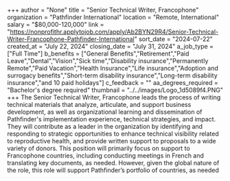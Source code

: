 +++
author = "None"
title = "Senior Technical Writer, Francophone"
organization = "Pathfinder International"
location = "Remote, International"
salary = "$80,000-120,000"
link = "https://nonprofithr.applytojob.com/apply/Ab2BYN29R4/Senior-Technical-Writer-Francophone-Pathfinder-International"
sort_date = "2024-07-22"
created_at = "July 22, 2024"
closing_date = "July 31, 2024"
a_job_type = ["Full Time"]
b_benefits = ["General Benefits","Retirement","Paid Leave","Dental","Vision","Sick time","Disability insurance","Permanently Remote","Paid Vacation","Health Insurance","Life insurance","Adoption and surrogacy benefits","Short-term disability insurance","Long-term disability insurance","and 10 paid holidays"]
c_feedback = ""
aa_degrees_required = "Bachelor's degree required"
thumbnail = "../../images/Logo_1d5089f4.PNG"
+++
The Senior Technical Writer, Francophone  leads the process of writing technical materials that analyze, articulate, and support business development, as well as organizational learning and dissemination of Pathfinder's implementation experience, technical strategies, and impact. They will contribute as a leader in the organization by identifying and responding to strategic opportunities to enhance technical visibility related to reproductive health, and provide written support to proposals to a wide variety of donors. This position will primarily focus on support to Francophone countries, including conducting meetings in French and translating key documents, as needed.  However, given the global nature of the role, this role will support Pathfinder’s portfolio of countries, as needed